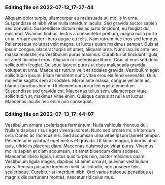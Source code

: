 

### Editing file on 2022-07-13_17-27-44

Aliquam dolor turpis, ullamcorper eu malesuada ut, mollis in urna. Suspendisse et nibh vitae nulla interdum iaculis. Sed gravida auctor sapien sed convallis. Suspendisse dictum nisi ac justo tincidunt, eu feugiat dui euismod. Vivamus finibus, lectus a consectetur pretium, magna nulla porta urna, ornare auctor libero augue eu felis. Nam rutrum nec eros sed tempus. Pellentesque volutpat velit magna, ut luctus quam maximus semper. Duis at ipsum congue, placerat turpis sit amet, aliquam urna. Nunc iaculis ante nec massa molestie, eu vestibulum purus maximus. Curabitur ut tincidunt ligula, sit amet tincidunt eros. Aliquam at scelerisque libero. Cras at eros sed dolor sollicitudin feugiat.
Quisque laoreet purus ut risus malesuada gravida volutpat et urna. Maecenas rutrum velit et sodales gravida. Vestibulum eget sollicitudin ipsum. Etiam hendrerit nunc vitae eros eleifend venenatis. Duis molestie sagittis sem at sodales. Morbi ante massa, congue vel ante ac, blandit faucibus lorem. Ut elementum porta leo eget elementum. Suspendisse sed gravida est. Maecenas tellus sem, ullamcorper vitae sollicitudin at, maximus vitae enim. Quisque cursus at nulla ut luctus. Maecenas iaculis nec enim non consequat.




### Editing file on 2022-07-13_17-44-07

Vestibulum ornare scelerisque fermentum. Nulla vehicula rhoncus dui. Nullam dapibus risus eget viverra laoreet. Nunc sed ornare mi, a interdum orci. Donec ac rhoncus nisi. Sed accumsan urna vitae ipsum laoreet tempor. Pellentesque volutpat eget metus et gravida. Ut lacus magna, lobortis at mi quis, ultricies placerat diam. Maecenas euismod pulvinar purus. Vivamus mollis sapien et diam accumsan, sit amet bibendum diam sodales. Maecenas libero ligula, luctus quis turpis non, auctor maximus quam. Vestibulum ligula magna, dapibus sit amet urna at, pulvinar vestibulum risus. Aenean posuere lorem eu velit sollicitudin, nec posuere felis scelerisque. Curabitur at interdum nibh. Orci varius natoque penatibus et magnis dis parturient montes, nascetur ridiculus mus.


